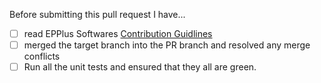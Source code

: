 Before submitting this pull request I have...
- [ ] read EPPlus Softwares [Contribution Guidlines](CONTRIBUTING.md)
- [ ] merged the target branch into the PR branch and resolved any merge conflicts
- [ ] Run all the unit tests and ensured that they all are green.
